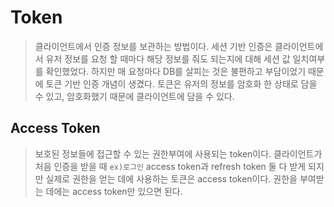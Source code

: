 # Token
> 클라이언트에서 인증 정보를 보관하는 방법이다. 세션 기반 인증은 클라이언트에서 유저 정보를 요청 할 때마다 해당 정보를
> 줘도 되는지에 대해 세션 값 일치여부를 확인했었다. 하지만 매 요청마다 DB를 살피는 것은 불편하고 부담이었기 때문에
> 토큰 기반 인증 개념이 생겼다. 토큰은 유저의 정보를 암호화 한 상태로 담을 수 있고, 암호화했기 때문에 클라이언트에 담을 수 있다.

## Access Token
> 보호된 정보들에 접근할 수 있는 권한부여에 사용되는 token이다. 클라이언트가 처음 인증을 받을 때 `ex)로그인`
> access token과 refresh token 둘 다 받게 되지만 실제로 권한을 얻는 데에 사용하는 토큰은 access token이다.
> 권한을 부여받는 데에는 access token만 있으면 된다.
